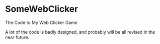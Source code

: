 # SomeWebClicker
The Code to My Web Clicker Game

A lot of the code is badly designed, and probably will be all revised in the near future.
